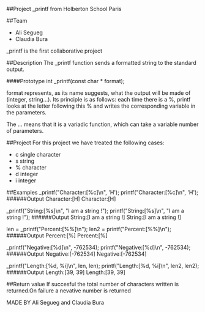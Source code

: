 ##Project _printf from Holberton School Paris

##Team

* Ali Segueg
* Claudia Bura

_printf is the first collaborative project

##Description
The _printf function sends a formatted string to the standard output.

####Prototype
int _printf(const char * format);

format represents, as its name suggests, what the output will be made of
(integer, string...). Its principle is as follows: each time there is a %,
printf looks at the letter following this % and writes the corresponding
variable in the parameters.

The ... means that it is a variadic function, which can take a variable
number of parameters.

##Project
For this project we have treated the following cases:

* c single character
* s string
* % character
* d integer
* i integer

##Examples
_printf("Character:[%c]\n", 'H');
printf("Character:[%c]\n", 'H');
######Output
Character:[H]
Character:[H]

_printf("String:[%s]\n", "I am a string !");
printf("String:[%s]\n", "I am a string !");
######Output
String:[I am a string !]
String:[I am a string !]

len = _printf("Percent:[%%]\n");
len2 = printf("Percent:[%%]\n");
######Output
Percent:[%]
Percent:[%]

_printf("Negative:[%d]\n", -762534);
printf("Negative:[%d]\n", -762534);
######Output
Negative:[-762534]
Negative:[-762534]

_printf("Length:[%d, %i]\n", len, len);
printf("Length:[%d, %i]\n", len2, len2);
######Output
Length:[39, 39]
Length:[39, 39]

##Return value
If succesful the total number of characters written is returned.On
failure a nevative number is returned


MADE BY
Ali Segueg and Claudia Bura
